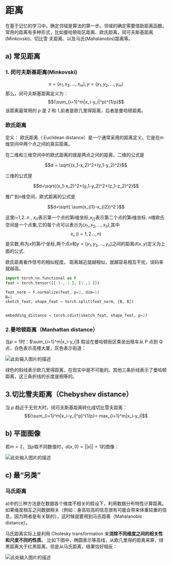 # 距离

在基于记忆的学习中，确定邻域是算法的第一步。邻域的确定需要借助距离函数。常用的距离有多种形式，比如曼哈顿街区距离、欧氏距离、闵可夫斯基距离(Minkovski)、切比雪 夫距离、以及马氏(Mahalanobis)距离等。

## a) 常见距离

### 1. 闵可夫斯基距离(Minkovski)

$$x=(x_1,x_2,\ldots,x_m),y=(y_1,y_2,\ldots,y_m)$$
那么，闵可夫斯基距离定义为：
$$(\sum_{i=1}^m|x_i-y_i|^p)^{1/p}$$
该距离最常用的 $p$ 是 2 和 1,前者是欧几里得距离，后者是曼哈顿距离。

### 欧氏距离

定义： 欧氏距离（ Euclidean distance）是一个通常采用的距离定义，它是在m维空间中两个点之间的真实距离。

在二维和三维空间中的欧式距离的就是两点之间的距离，二维的公式是 

$$d = \sqrt{(x_1-x_2)^2+(y_1-y_2)^2}$$

三维的公式是 

$$d=\sqrt{(x_1-x_2)^2+(y_1-y_2)^2+(z_1-z_2)^2}$$ 

推广到$n$维空间，欧式距离的公式是 

$$d=\sqrt{ \sum(x_{i1}-x_{i2})^2 }$$ 

这里i=1,2..n , $x_{i1}$表示第一个点的第$i$维坐标,$x_{i2}$表示第二个点的第$i$维坐标.
$n$维欧氏空间是一个点集,它的每个点可以表示为$(x_1,x_2,\ldots ,x_n)$,其中$$x_i,(i=1,2\ldots,n)$$是实数,称为$x$的第$i$个坐标,两个点$x$和$y=(y_1,y_2,\ldots ,y_n)$之间的距离$d(x,y)$定义为上面的公式. 

欧氏距离看作信号的相似程度。 距离越近就越相似，就越容易相互干扰，误码率就越高。

```python
import torch.nn.functional as F
feat = torch.tensor([[-1.,-1.], [1.,1.]])

feat_norm = F.normalize(feat, p=2, dim=1)
B=1
sketch_feat, shape_feat = torch.split(feat_norm, [B, B])


embedding_distance = torch.cdist(sketch_feat, shape_feat, p=2)
```

### 2.曼哈顿距离（Manhattan distance）

当$p=1$时：$\sum_{i=1}^m|x_i-y_i|$
假设在曼哈顿街区乘坐出租车从 P 点到 Q 点，白色表示高楼大厦，灰色表示街道：

![此处输入图片的描述][1]

绿色的斜线表示欧几里得距离，在现实中是不可能的。其他三条折线表示了曼哈顿距离，这三条折线的长度是相等的。

## 3.切比雪夫距离（Chebyshev distance）

当 $p$ 趋近于无穷大时，闵可夫斯基距离转化成切比雪夫距离：
$$(\sum_{i=1}^m|x_i-y_i|^p)^{1/p}= max_{i=1}^m|x_i-y_i|$$

## b) 平面图像

若$m=2$，当$p$取不同数值时，$d(x,0) = ||x||= 1$的图像：

![此处输入图片的描述][2]

## c) 最“另类”

### 马氏距离

a)中的三种方法是在数据各个维度不相关的假设下，利用数据分布特性计算距离。如果维度相互之间数据相关（例如：身高较高的信息很有可能会带来体重较重的信息，因为两者是有关联的），这时候就要用到马氏距离（Mahalanobis distance）。

马氏距离实际上是利用 Cholesky transformation 来**消除不同维度之间的相关性和尺度不同的性质**。
比如下图中，椭圆表示等高线，从欧几里得的距离来算，绿黑距离大于红黑距离，但是从马氏距离，结果恰好相反：

![此处输入图片的描述][3]




  [1]: http://images.cnitblog.com/blog/533521/201308/07220530-1c87c470c5984305932cb5f5fc91656f.png
  [2]: http://images.cnitblog.com/blog/533521/201308/07220559-ae662025d1394f90bfd62f7c21c3d895.png
  [3]: http://images.cnitblog.com/blog/533521/201308/07220637-f472bb13a779481bbfa45a9d79bd2175.png
  